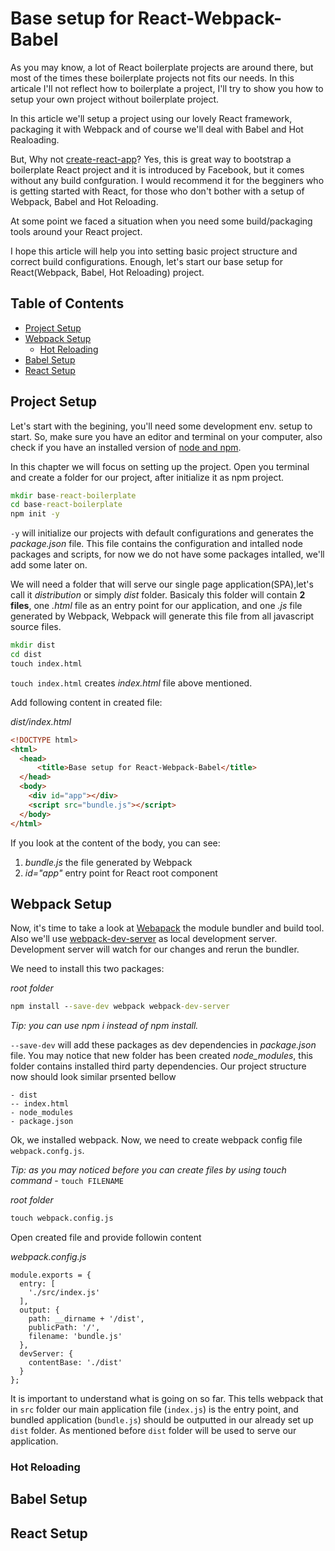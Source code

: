 # Base setup for React-Webpack-Babel

As you may know, a lot of React boilerplate projects are around there, but most of the times these boilerplate projects not fits our needs. In this articale I'll not reflect how to boilerplate a project, I'll try to show you how to setup your own project without boilerplate project.

In this article we'll setup a project using our lovely React framework, packaging it with Webpack and of course we'll deal with Babel and Hot Realoading.

But, Why not [create-react-app](https://github.com/facebookincubator/create-react-app)? 
Yes, this is great way to bootstrap a boilerplate React project and it is introduced by Facebook, but it comes without any build confguration. I would recommend it for the begginers who is getting started with React, for those who don't bother with a setup of Webpack, Babel and Hot Reloading.

At some point we faced a situation when you need some build/packaging tools around your React project. 

I hope this article will help you into setting basic project structure and correct build configurations. Enough, let's start our base setup for React(Webpack, Babel, Hot Reloading) project.

## Table of Contents

- [Project Setup](https://github.com/ioviic/articles_content/blob/base-setup-for-webpack-babel/base_setup_react_webpack_babel.md#project-setup)
- [Webpack Setup](https://github.com/ioviic/articles_content/blob/base-setup-for-webpack-babel/base_setup_react_webpack_babel.md#webpack-setup)
  - [Hot Reloading](https://github.com/ioviic/articles_content/blob/base-setup-for-webpack-babel/base_setup_react_webpack_babel.md#hot-reloading)
- [Babel Setup](https://github.com/ioviic/articles_content/blob/base-setup-for-webpack-babel/base_setup_react_webpack_babel.md#babel-setup)
- [React Setup](https://github.com/ioviic/articles_content/blob/base-setup-for-webpack-babel/base_setup_react_webpack_babel.md#react-setup)

## Project Setup

Let's start with the begining, you'll need some development env. setup to start. So, make sure you have an editor and terminal on your computer, also check if you have an installed version of [node and npm](https://nodejs.org/en/).

In this chapter we will focus on setting up the project. Open you terminal and create a folder for our project, after initialize it as npm project.

```bat
mkdir base-react-boilerplate
cd base-react-boilerplate
npm init -y
```
```-y``` will initialize our projects with default configurations and generates the _package.json_ file. This file contains the configuration and intalled node packages and scripts, for now we do not have some packages intalled, we'll add some later on.

We will need a folder that will serve our single page application(SPA),let's call it _distribution_ or simply _dist_ folder. Basicaly this folder will contain **2 files**, one _.html_ file as an entry point for our application, and one _.js_ file  generated by Webpack, Webpack will generate this file from all javascript source files.

```bat
mkdir dist
cd dist
touch index.html
```

```touch index.html``` creates _index.html_ file above mentioned. 

Add following content in created file:

_dist/index.html_

```html
<!DOCTYPE html>
<html>
  <head>
      <title>Base setup for React-Webpack-Babel</title>
  </head>
  <body>
    <div id="app"></div>
    <script src="bundle.js"></script>
  </body>
</html>
```

If you look at the content of the body, you can see:

1. _bundle.js_ the file generated by Webpack
2. _id="app"_ entry point for React root component

## Webpack Setup

Now, it's time to take a look at [Webapack](https://webpack.js.org/) the module bundler and build tool. Also we'll use [webpack-dev-server](https://github.com/webpack/webpack-dev-server) as local development server. Development server will watch for our changes and rerun the bundler.

We need to install this two packages:

_root folder_
```bat
npm install --save-dev webpack webpack-dev-server
```
_Tip: you can use npm i instead of npm install._

```--save-dev``` will add these packages as dev dependencies in _package.json_ file. You may notice that new folder has been created _node_modules_, this folder contains installed third party dependencies. Our project structure now should look similar prsented bellow

```
- dist
-- index.html
- node_modules
- package.json
```

Ok, we installed webpack. Now, we need to create webpack config file ```webpack.confg.js```.

_Tip: as you may noticed before you can create files by using touch command_ - ```touch FILENAME```

_root folder_

```bat
touch webpack.config.js
```

Open created file and provide followin content

_webpack.config.js_
```
module.exports = {
  entry: [
    './src/index.js'
  ],
  output: {
    path: __dirname + '/dist',
    publicPath: '/',
    filename: 'bundle.js'
  },
  devServer: {
    contentBase: './dist'
  }
};
```

It is important to understand what is going on so far. This tells webpack that in ```src``` folder our main application file (```index.js```) is the entry point, and bundled application (```bundle.js```) should be outputted in our already set up ```dist``` folder. As mentioned before ```dist``` folder will be used to serve our application.


### Hot Reloading
## Babel Setup
## React Setup
